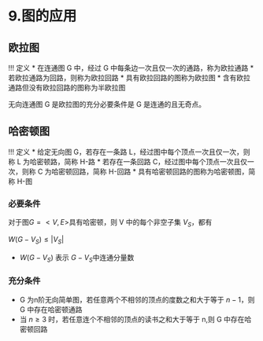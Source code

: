 # 9.图的应用
## 欧拉图
!!! 定义
    * 在连通图 G 中，经过 G 中每条边一次且仅一次的通路，称为欧拉通路
    * 若欧拉通路为回路，则称为欧拉回路
    * 具有欧拉回路的图称为欧拉图
    * 含有欧拉通路但没有欧拉回路的图称为半欧拉图

无向连通图 G 是欧拉图的充分必要条件是 G 是连通的且无奇点。

## 哈密顿图
!!! 定义
    * 给定无向图 G，若存在一条路 L，经过图中每个顶点一次且仅一次，则称 L 为哈密顿路，简称 H-路
    * 若存在一条回路 C，经过图中每个顶点一次且仅一次，则称 C 为哈密顿回路，简称 H-回路
    * 具有哈密顿回路的图称为哈密顿图，简称 H-图

### 必要条件

对于图$G = <V,E>$具有哈密顿，则 V 中的每个非空子集 $V_S$，都有

$W(G-V_S)\le |V_S|$

* $W(G-V_S)$ 表示 $G-V_S$中连通分量数

### 充分条件
* G 为n阶无向简单图，若任意两个不相邻的顶点的度数之和大于等于 $n-1$，则 G 中存在哈密顿通路
* 当 $n \ge 3$ 时，若任意连个不相邻的顶点的读书之和大于等于 n,则 G 中存在哈密顿回路